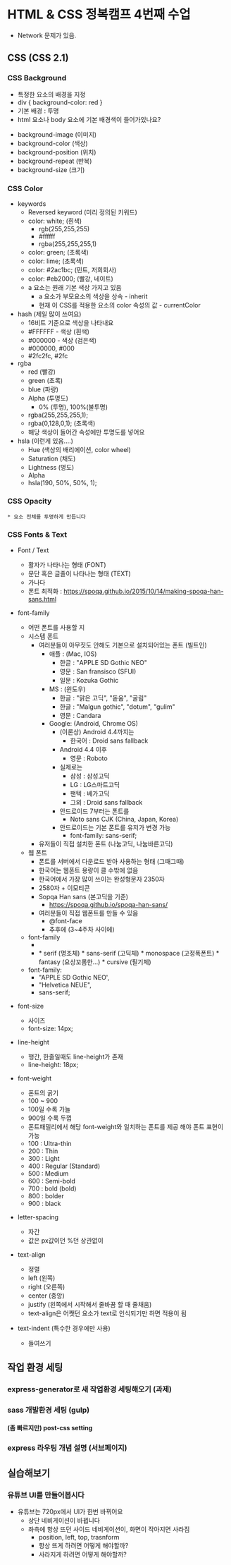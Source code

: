 # HTML & CSS 정복캠프 4번째 수업
* Network 문제가 있음. 

## CSS (CSS 2.1)
### CSS Background
- 특정한 요소의 배경을 지정
- div { background-color: red }
- 기본 배경 : 투명
- html 요소나 body 요소에 기본 배경색이 들어가있나요?

* background-image (이미지)
* background-color (색상)
* background-position (위치)
* background-repeat (반복)
* background-size (크기)

### CSS Color
* keywords
    * Reversed keyword (미리 정의된 키워드)
    * color: white; (흰색)
        * rgb(255,255,255)
        * #ffffff
        * rgba(255,255,255,1)
    * color: green; (초록색)
    * color: lime; (초록색)
    * color: #2ac1bc; (민트, 저희회사)
    * color: #eb2000; (빨강, 네이트)
    * a 요소는 원래 기본 색상 가지고 있음
        * a 요소가 부모요소의 색상을 상속 - inherit
        * 현재 이 CSS를 적용한 요소의 color 속성의 값 - currentColor
* hash (제일 많이 쓰여요)
    * 16비트 기준으로 색상을 나타내요
    * #FFFFFF - 색상 (흰색)
    * #000000 - 색상 (검은색)
    * #000000, #000
    * #2fc2fc, #2fc
* rgba
    * red (빨강)
    * green (초록)
    * blue (파랑)
    * Alpha (투명도)
        * 0% (투명), 100%(불투명)
    * rgba(255,255,255,1);
    * rgba(0,128,0,1); (초록색)
    * 해당 색상이 들어간 속성에만 투명도를 넣어요
* hsla (이런게 있음....)
    * Hue (색상의 배리에이션, color wheel)
    * Saturation (채도)
    * Lightness (명도)
    * Alpha
    * hsla(190, 50%, 50%, 1);

### CSS Opacity
    * 요소 전체를 투명하게 만듭니다

### CSS Fonts & Text
* Font / Text
    * 활자가 나타나는 형태 (FONT)
    * 문단 혹은 글줄이 나타나는 형태 (TEXT)
    * 가나다
    * 폰트 최적화 : https://spoqa.github.io/2015/10/14/making-spoqa-han-sans.html

* font-family
    * 어떤 폰트를 사용할 지
    * 시스템 폰트
        * 여러분들이 아무짓도 안해도 기본으로 설치되어있는 폰트 (빌트인)
            * 애플 : (Mac, IOS)
                * 한글 : "APPLE SD Gothic NEO"
                * 영문 : San fransisco (SFUI)
                * 일문 : Kozuka Gothic
            * MS : (윈도우)
                * 한글 : "맑은 고딕", "돋움", "굴림"
                * 한글 : "Malgun gothic", "dotum", "gulim"
                * 영문 : Candara
            * Google: (Android, Chrome OS)
                * (이론상) Android 4.4까지는
                    * 한국어 : Droid sans fallback
                * Android 4.4 이후
                    * 영문 : Roboto
                * 실제로는
                    * 삼성 : 삼성고딕
                    * LG : LG스마트고딕
                    * 팬텍 : 베가고딕
                    * 그외 : Droid sans fallback
                * 안드로이드 7부터는 폰트를
                    * Noto sans CJK (China, Japan, Korea)
                * 안드로이드는 기본 폰트를 유저가 변경 가능
                    * font-family: sans-serif;
        * 유저들이 직접 설치한 폰트 (나눔고딕, 나눔바른고딕)
    * 웹 폰트
        * 폰트를 서버에서 다운로드 받아 사용하는 형태 (그때그때)
        * 한국어는 웹폰트 용량이 클 수밖에 없음
        * 한국어에서 가장 많이 쓰이는 완성형문자 2350자
        * 2580자 + 이모티콘
        * Sopqa Han sans (본고딕을 기준)
            * https://spoqa.github.io/spoqa-han-sans/
        * 여러분들이 직접 웹폰트를 만들 수 있음
            * @font-face
            * 추후에 (3~4주차 사이에)
    * font-family
        * <font-family-name>
        * <generic-font>
            * serif (명조체)
            * sans-serif (고딕체)
            * monospace (고정폭폰트)
            * fantasy (요상꼬롬한...)
            * cursive (필기체)
    * font-family:
        * "APPLE SD Gothic NEO',
        * "Helvetica NEUE",
        * sans-serif;
* font-size
    * 사이즈
    * font-size: 14px;
* line-height
    * 행간, 한줄일때도 line-height가 존재
    * line-height: 18px;
* font-weight
    * 폰트의 굵기
    * 100 ~ 900
    * 100일 수록 가늘
    * 900일 수록 두껍
    * 폰트패밀리에서 해당 font-weight와 일치하는 폰트를 제공 해야 폰트 표현이 가능
    * 100 : Ultra-thin
    * 200 : Thin
    * 300 : Light
    * 400 : Regular (Standard)
    * 500 : Medium
    * 600 : Semi-bold
    * 700 : bold (bold)
    * 800 : bolder
    * 900 : black

* letter-spacing
    * 자간
    * 값은 px값이던 %던 상관없이

* text-align
    * 정렬
    * left (왼쪽)
    * right (오른쪽)
    * center (중앙)
    * justify (왼쪽에서 시작해서 줄바꿈 할 때 줄채움)
    * text-align은 어쨋던 요소가 text로 인식되기만 하면 적용이 됨
* text-indent (특수한 경우에만 사용)
    * 들여쓰기

## 작업 환경 세팅
### express-generator로 새 작업환경 세팅해오기 (과제)
### sass 개발환경 세팅 (gulp)
#### (좀 빠르지만) post-css setting
### express 라우팅 개념 설명 (서브페이지)

## 실습해보기
### 유튜브 UI를 만들어봅시다
* 유튜브는 720px에서 UI가 한번 바뀌어요
    * 상단 네비게이션이 바뀝니다
    * 좌측에 항상 뜨던 사이드 네비게이션이, 화면이 작아지면 사라짐
        * position, left, top, trasnform
        * 항상 뜨게 하려면 어떻게 해야할까?
        * 사라지게 하려면 어떻게 해야할까?